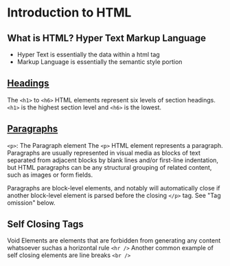 # Introduction to HTML

## What is HTML? Hyper Text Markup Language
- Hyper Text is essentially the data within a html tag
- Markup Language is essentially the semantic style portion
## [Headings](https://developer.mozilla.org/en-US/docs/Web/HTML/Element/Heading_Elements)
The `<h1>` to `<h6>` HTML elements represent six levels of section headings. `<h1>` is the highest section level and `<h6>` is the lowest.

## [Paragraphs](https://developer.mozilla.org/en-US/docs/Web/HTML/Element/p)
`<p>`: The Paragraph element
The `<p>` HTML element represents a paragraph. Paragraphs are usually represented in visual media as blocks of text separated from adjacent blocks by blank lines and/or first-line indentation, but HTML paragraphs can be any structural grouping of related content, such as images or form fields.

Paragraphs are block-level elements, and notably will automatically close if another block-level element is parsed before the closing `</p>` tag. See "Tag omission" below.

## Self Closing Tags
Void Elements are elements that are forbidden from generating any content whatsoever suchas a horizontal rule `<hr />` 
Another common example of self closing elements are line breaks `<br />`